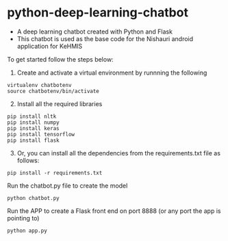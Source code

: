 # python-deep-learning-chatbot

- A deep learning chatbot created with Python and Flask
- This chatbot is used as the base code for the Nishauri android application for KeHMIS

To get started follow the steps below:

1. Create and activate a virtual environment by runnning the following

```
virtualenv chatbotenv
source chatbotenv/bin/activate
```

2. Install all the required libraries

```
pip install nltk
pip install numpy
pip install keras
pip install tensorflow
pip install flask
```

3. Or, you can install all the dependencies from the requirements.txt file as follows:

```
pip install -r requirements.txt
```

Run the chatbot.py file to create the model

```
python chatbot.py
```

Run the APP to create a Flask front end on port 8888 (or any port the app is pointing to)

```
python app.py
```
